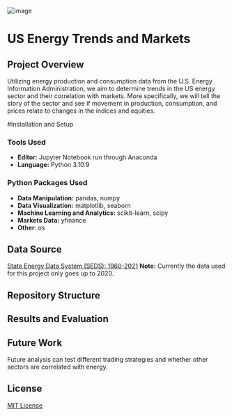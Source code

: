 ![image](https://github.com/DaniilNovikov1/U.S.-Energy-Trends-and-Markets/assets/94813010/435f53db-1680-40b0-9ddb-f03bb97487c4)

# US Energy Trends and Markets

## Project Overview

Utilizing energy production and consumption data from the U.S. Energy Information Administration, we aim to determine trends in the US energy sector and their correlation with markets. More specifically, we will  tell the story of the sector and see if movement in production, consumption, and prices relate to changes in the indices and equities. 

#Installation and Setup

### Tools Used
- **Editor:** Jupyter Notebook run through Anaconda
- **Language:** Python 3.10.9

### Python Packages Used

- **Data Manipulation:** pandas, numpy
- **Data Visualization:** matplotlib, seaborn
- **Machine Learning and Analytics:** scikit-learn, scipy 
- **Markets Data:** yfinance
- **Other**: os

## Data Source
[State Energy Data System (SEDS): 1960-2021](https://www.eia.gov/state/seds/seds-data-complete.php?sid=US#StatisticsIndicators)
**Note:** Currently the data used for this project only goes up to 2020.

## Repository Structure

## Results and Evaluation

## Future Work

Future analysis can test different trading strategies and whether other sectors are correlated with energy.

## License

[MIT License](https://opensource.org/license/mit/)
